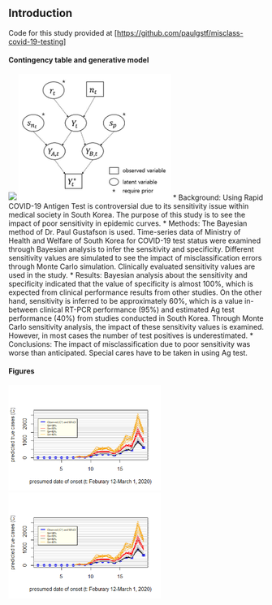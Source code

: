 ## Introduction
Code for this study provided at [https://github.com/paulgstf/misclass-covid-19-testing]
#### Contingency table and generative model
<img src="https://user-images.githubusercontent.com/49227171/141667116-c3e62113-0a01-4fa1-92c9-e1b8c3df6137.JPG" width="500">
<img src="figures/diagram.JPG" width="300">
 * Background: Using Rapid COVID-19 Antigen Test is controversial due to its sensitivity issue within medical society in South Korea. The purpose of this study is to see the impact of poor sensitivity in epidemic curves.
 * Methods: The Bayesian method of Dr. Paul Gustafson is used. Time-series data of Ministry of Health and Welfare of South Korea for COVID-19 test status were examined through Bayesian analysis to infer the sensitivity and specificity. Different sensitivity values are simulated to see the impact of misclassification errors through Monte Carlo simulation. Clinically evaluated sensitivity values are used in the study.
 * Results: Bayesian analysis about the sensitivity and specificity indicated that the value of specificity is almost 100%, which is expected from clinical performance results from other studies. On the other hand, sensitivity is inferred to be approximately 60%, which is a value in-between clinical RT-PCR performance (95%) and estimated Ag test performance (40%) from studies conducted in South Korea. Through Monte Carlo sensitivity analysis, the impact of these sensitivity values is examined. However, in most cases the number of test positives is underestimated. 
 * Conclusions: The impact of misclassification due to poor sensitivity was worse than anticipated. Special cares have to be taken in using Ag test.

#### Figures
<img src="figures/fig7.png" width="300">
<img src="figures/fig7.png" width="300">

